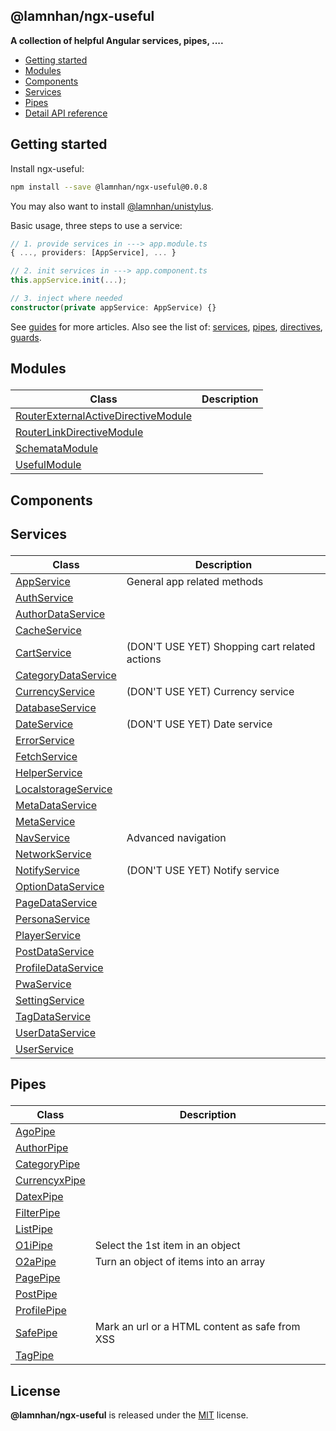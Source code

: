 <section id="head" data-note="AUTO-GENERATED CONTENT, DO NOT EDIT DIRECTLY!">

# @lamnhan/ngx-useful

**A collection of helpful Angular services, pipes, ....**

</section>

<section id="tocx" data-note="AUTO-GENERATED CONTENT, DO NOT EDIT DIRECTLY!">

- [Getting started](#getting-started)
- [Modules](#modules)
- [Components](#components)
- [Services](#services)
- [Pipes](#pipes)
- [Detail API reference](https://ngx-useful.lamnhan.com/content/reference)


</section>

<section id="getting-started">

## Getting started

Install ngx-useful:

```sh
npm install --save @lamnhan/ngx-useful@0.0.8
```

You may also want to install [@lamnhan/unistylus](https://unistylus.lamnhan.com).

Basic usage, three steps to use a service:

```ts
// 1. provide services in ---> app.module.ts
{ ..., providers: [AppService], ... }

// 2. init services in ---> app.component.ts
this.appService.init(...);

// 3. inject where needed
constructor(private appService: AppService) {}
```

See [guides](https://ngx-useful.lamnhan.com/guides) for more articles. Also see the list of: [services](https://ngx-useful.lamnhan.com/services), [pipes](https://ngx-useful.lamnhan.com/pipes), [directives](https://ngx-useful.lamnhan.com/directives), [guards](https://ngx-useful.lamnhan.com/guards).

</section>

<section id="modules" data-note="AUTO-GENERATED CONTENT, DO NOT EDIT DIRECTLY!">

<h2><a name="modules"><p>Modules</p>
</a></h2>

| Class                                                                                                                                    | Description |
| ---------------------------------------------------------------------------------------------------------------------------------------- | ----------- |
| [RouterExternalActiveDirectiveModule](https://ngx-useful.lamnhan.com/content/reference/classes/routerexternalactivedirectivemodule.html) |             |
| [RouterLinkDirectiveModule](https://ngx-useful.lamnhan.com/content/reference/classes/routerlinkdirectivemodule.html)                     |             |
| [SchemataModule](https://ngx-useful.lamnhan.com/content/reference/classes/schematamodule.html)                                           |             |
| [UsefulModule](https://ngx-useful.lamnhan.com/content/reference/classes/usefulmodule.html)                                               |             |

</section>

<section id="components" data-note="AUTO-GENERATED CONTENT, DO NOT EDIT DIRECTLY!">

<h2><a name="components"><p>Components</p>
</a></h2>

</section>

<section id="services" data-note="AUTO-GENERATED CONTENT, DO NOT EDIT DIRECTLY!">

<h2><a name="services"><p>Services</p>
</a></h2>

| Class                                                                                                    | Description                                   |
| -------------------------------------------------------------------------------------------------------- | --------------------------------------------- |
| [AppService](https://ngx-useful.lamnhan.com/content/reference/classes/appservice.html)                   | General app related methods                   |
| [AuthService](https://ngx-useful.lamnhan.com/content/reference/classes/authservice.html)                 |                                               |
| [AuthorDataService](https://ngx-useful.lamnhan.com/content/reference/classes/authordataservice.html)     |                                               |
| [CacheService](https://ngx-useful.lamnhan.com/content/reference/classes/cacheservice.html)               |                                               |
| [CartService](https://ngx-useful.lamnhan.com/content/reference/classes/cartservice.html)                 | (DON'T USE YET) Shopping cart related actions |
| [CategoryDataService](https://ngx-useful.lamnhan.com/content/reference/classes/categorydataservice.html) |                                               |
| [CurrencyService](https://ngx-useful.lamnhan.com/content/reference/classes/currencyservice.html)         | (DON'T USE YET) Currency service              |
| [DatabaseService](https://ngx-useful.lamnhan.com/content/reference/classes/databaseservice.html)         |                                               |
| [DateService](https://ngx-useful.lamnhan.com/content/reference/classes/dateservice.html)                 | (DON'T USE YET) Date service                  |
| [ErrorService](https://ngx-useful.lamnhan.com/content/reference/classes/errorservice.html)               |                                               |
| [FetchService](https://ngx-useful.lamnhan.com/content/reference/classes/fetchservice.html)               |                                               |
| [HelperService](https://ngx-useful.lamnhan.com/content/reference/classes/helperservice.html)             |                                               |
| [LocalstorageService](https://ngx-useful.lamnhan.com/content/reference/classes/localstorageservice.html) |                                               |
| [MetaDataService](https://ngx-useful.lamnhan.com/content/reference/classes/metadataservice.html)         |                                               |
| [MetaService](https://ngx-useful.lamnhan.com/content/reference/classes/metaservice.html)                 |                                               |
| [NavService](https://ngx-useful.lamnhan.com/content/reference/classes/navservice.html)                   | Advanced navigation                           |
| [NetworkService](https://ngx-useful.lamnhan.com/content/reference/classes/networkservice.html)           |                                               |
| [NotifyService](https://ngx-useful.lamnhan.com/content/reference/classes/notifyservice.html)             | (DON'T USE YET) Notify service                |
| [OptionDataService](https://ngx-useful.lamnhan.com/content/reference/classes/optiondataservice.html)     |                                               |
| [PageDataService](https://ngx-useful.lamnhan.com/content/reference/classes/pagedataservice.html)         |                                               |
| [PersonaService](https://ngx-useful.lamnhan.com/content/reference/classes/personaservice.html)           |                                               |
| [PlayerService](https://ngx-useful.lamnhan.com/content/reference/classes/playerservice.html)             |                                               |
| [PostDataService](https://ngx-useful.lamnhan.com/content/reference/classes/postdataservice.html)         |                                               |
| [ProfileDataService](https://ngx-useful.lamnhan.com/content/reference/classes/profiledataservice.html)   |                                               |
| [PwaService](https://ngx-useful.lamnhan.com/content/reference/classes/pwaservice.html)                   |                                               |
| [SettingService](https://ngx-useful.lamnhan.com/content/reference/classes/settingservice.html)           |                                               |
| [TagDataService](https://ngx-useful.lamnhan.com/content/reference/classes/tagdataservice.html)           |                                               |
| [UserDataService](https://ngx-useful.lamnhan.com/content/reference/classes/userdataservice.html)         |                                               |
| [UserService](https://ngx-useful.lamnhan.com/content/reference/classes/userservice.html)                 |                                               |

</section>

<section id="pipes" data-note="AUTO-GENERATED CONTENT, DO NOT EDIT DIRECTLY!">

<h2><a name="pipes"><p>Pipes</p>
</a></h2>

| Class                                                                                        | Description                                    |
| -------------------------------------------------------------------------------------------- | ---------------------------------------------- |
| [AgoPipe](https://ngx-useful.lamnhan.com/content/reference/classes/agopipe.html)             |                                                |
| [AuthorPipe](https://ngx-useful.lamnhan.com/content/reference/classes/authorpipe.html)       |                                                |
| [CategoryPipe](https://ngx-useful.lamnhan.com/content/reference/classes/categorypipe.html)   |                                                |
| [CurrencyxPipe](https://ngx-useful.lamnhan.com/content/reference/classes/currencyxpipe.html) |                                                |
| [DatexPipe](https://ngx-useful.lamnhan.com/content/reference/classes/datexpipe.html)         |                                                |
| [FilterPipe](https://ngx-useful.lamnhan.com/content/reference/classes/filterpipe.html)       |                                                |
| [ListPipe](https://ngx-useful.lamnhan.com/content/reference/classes/listpipe.html)           |                                                |
| [O1iPipe](https://ngx-useful.lamnhan.com/content/reference/classes/o1ipipe.html)             | Select the 1st item in an object               |
| [O2aPipe](https://ngx-useful.lamnhan.com/content/reference/classes/o2apipe.html)             | Turn an object of items into an array          |
| [PagePipe](https://ngx-useful.lamnhan.com/content/reference/classes/pagepipe.html)           |                                                |
| [PostPipe](https://ngx-useful.lamnhan.com/content/reference/classes/postpipe.html)           |                                                |
| [ProfilePipe](https://ngx-useful.lamnhan.com/content/reference/classes/profilepipe.html)     |                                                |
| [SafePipe](https://ngx-useful.lamnhan.com/content/reference/classes/safepipe.html)           | Mark an url or a HTML content as safe from XSS |
| [TagPipe](https://ngx-useful.lamnhan.com/content/reference/classes/tagpipe.html)             |                                                |

</section>

<section id="license" data-note="AUTO-GENERATED CONTENT, DO NOT EDIT DIRECTLY!">

## License

**@lamnhan/ngx-useful** is released under the [MIT](https://github.com/lamnhan/ngx-useful/blob/master/LICENSE) license.

</section>
